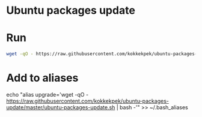 # Ubuntu packages update
# Run
```sh
wget -qO - https://raw.githubusercontent.com/kokkekpek/ubuntu-packages-update/master/ubuntu-packages-update.sh | bash -
```

# Add to aliases
echo "alias upgrade='wget -qO - https://raw.githubusercontent.com/kokkekpek/ubuntu-packages-update/master/ubuntu-packages-update.sh | bash -'" >> ~/.bash_aliases